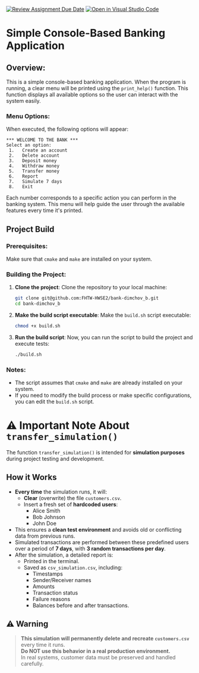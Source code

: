 [![Review Assignment Due Date](https://classroom.github.com/assets/deadline-readme-button-22041afd0340ce965d47ae6ef1cefeee28c7c493a6346c4f15d667ab976d596c.svg)](https://classroom.github.com/a/RxH5GUXD)
[![Open in Visual Studio Code](https://classroom.github.com/assets/open-in-vscode-2e0aaae1b6195c2367325f4f02e2d04e9abb55f0b24a779b69b11b9e10269abc.svg)](https://classroom.github.com/online_ide?assignment_repo_id=18374949&assignment_repo_type=AssignmentRepo)


# Simple Console-Based Banking Application

## Overview:
This is a simple console-based banking application. When the program is running, a clear menu will be printed using the `print_help()` function. This function displays all available options so the user can interact with the system easily.

### Menu Options:
When executed, the following options will appear:

```
*** WELCOME TO THE BANK ***
Select an option:
 1.   Create an account
 2.   Delete account
 3.   Deposit money
 4.   Withdraw money
 5.   Transfer money
 6.   Report
 7.   Simulate 7 days
 8.   Exit
```

Each number corresponds to a specific action you can perform in the banking system. This menu will help guide the user through the available features every time it's printed.

## Project Build

### Prerequisites:
Make sure that `cmake` and `make` are installed on your system.

### Building the Project:

1. **Clone the project**:
   Clone the repository to your local machine:

   ```bash
   git clone git@github.com:FHTW-HWSE2/bank-dimchov_b.git
   cd bank-dimchov_b
   ```

2. **Make the build script executable**:
   Make the `build.sh` script executable:

   ```bash
   chmod +x build.sh
   ```

3. **Run the build script**:
   Now, you can run the script to build the project and execute tests:

   ```bash
   ./build.sh
   ```

### Notes:
- The script assumes that `cmake` and `make` are already installed on your system.
- If you need to modify the build process or make specific configurations, you can edit the `build.sh` script.


# ⚠️ Important Note About `transfer_simulation()`

The function `transfer_simulation()` is intended for **simulation purposes** during project testing and development.

##  How it Works
- **Every time** the simulation runs, it will:
  - **Clear** (overwrite) the file `customers.csv`.
  - Insert a fresh set of **hardcoded users**:
    - Alice Smith
    - Bob Johnson
    - John Doe
- This ensures a **clean test environment** and avoids old or conflicting data from previous runs.
- Simulated transactions are performed between these predefined users over a period of **7 days**, with **3 random transactions per day**.
- After the simulation, a detailed report is:
  - Printed in the terminal.
  - Saved as `csv_simulation.csv`, including:
    - Timestamps
    - Sender/Receiver names
    - Amounts
    - Transaction status
    - Failure reasons
    - Balances before and after transactions.

## ⚠️ Warning
> **This simulation will permanently delete and recreate `customers.csv`** every time it runs.  
> **Do NOT use this behavior in a real production environment.**  
> In real systems, customer data must be preserved and handled carefully.


